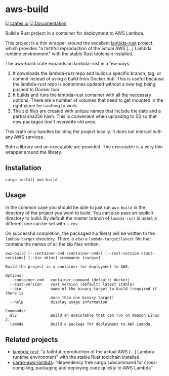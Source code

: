 # aws-build

[![crates.io](https://img.shields.io/crates/v/aws-build.svg)](https://crates.io/crates/aws-build)
[![Documentation](https://docs.rs/aws-build/badge.svg)](https://docs.rs/aws-build)

Build a Rust project in a container for deployment to AWS Lambda.

This project is a thin wrapper around the excellent
[lambda-rust](https://github.com/softprops/lambda-rust) project, which
provides "a faithful reproduction of the actual AWS [...] Lambda
runtime environment" with the stable Rust toolchain installed.

The aws-build crate expands on lambda-rust in a few ways:
1. It downloads the lambda-rust repo and builds a specific branch,
   tag, or commit instead of using a build from Docker hub. This is
   useful because the lambda-rust repo is sometimes updated without a
   new tag being pushed to Docker hub.
2. It builds and runs the lambda-rust container with all the necessary
   options. There are a number of volumes that need to get mounted in
   the right place for caching to work.
3. The zip files are created with unique names that include the date
   and a partial sha256 hash. This is convenient when uploading to S3
   so that new packages don't overwrite old ones.
   
This crate only handles building the project locally. It does not
interact with any AWS services.

Both a library and an executable are provided. The executable is a
very thin wrapper around the library.

## Installation

```
cargo install aws-build
```

## Usage

In the common case you should be able to just run `aws-build` in
the directory of the project you want to build. You can also pass an
explicit directory to build. By default the master branch of
`lambda-rust` is used; a different one can be set with `--rev`.

On successful completion, the packaged zip file(s) will be written to
the `lambda-target` directory. There is also a `lambda-target/latest`
file that contains the names of all the zip files written.

```
aws-build [--container-cmd <container-cmd>] [--rust-version <rust-version>] [--bin <bin>] <command> [<args>]

Build the project in a container for deployment to AWS.

Options:
  --container-cmd   container command (default: docker)
  --rust-version    rust version (default: latest stable)
  --bin             name of the binary target to build (required if there is
                    more than one binary target)
  --help            display usage information

Commands:
  al2               Build an executable that can run on Amazon Linux 2.
  lambda            Build a package for deployment to AWS Lambda.
```

## Related projects

- [lambda-rust](https://github.com/softprops/lambda-rust): "a faithful
  reproduction of the actual AWS [...] Lambda runtime environment" with
  the stable Rust toolchain installed
- [cargo-aws-lambda](https://github.com/vvilhonen/cargo-aws-lambda):
  "dependency free cargo subcommand for cross-compiling, packaging and
  deploying code quickly to AWS Lambda"

